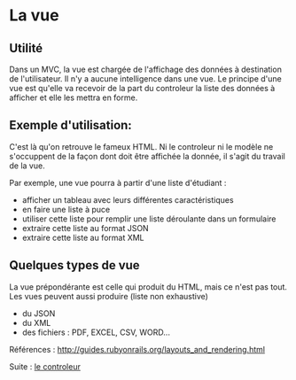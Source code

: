 # La vue
## Utilité
Dans un MVC, la vue est chargée de l'affichage des données à destination de l'utilisateur. Il n'y a aucune intelligence dans une vue.
Le principe d'une vue est qu'elle va recevoir de la part du controleur la liste des données à afficher et elle les mettra en forme.

## Exemple d'utilisation:
C'est là qu'on retrouve le fameux HTML. Ni le controleur ni le modèle ne s'occuppent de la façon dont doit être affichée la donnée, il s'agit du travail de la vue. 

Par exemple, une vue pourra à partir d'une liste d'étudiant :
* afficher un tableau avec leurs différentes caractéristiques
* en faire une liste à puce
* utiliser cette liste pour remplir une liste déroulante dans un formulaire
* extraire cette liste au format JSON
* extraire cette liste au format XML

## Quelques types de vue
La vue prépondérante est celle qui produit du HTML, mais ce n'est pas tout.
Les vues peuvent aussi produire (liste non exhaustive)
* du JSON
* du XML
* des fichiers : PDF, EXCEL, CSV, WORD...
 
Références : http://guides.rubyonrails.org/layouts_and_rendering.html

Suite : [le controleur](./04-le-controller.md)
